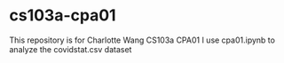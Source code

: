 # cs103a-cpa01
This repository is for Charlotte Wang CS103a CPA01 
I use cpa01.ipynb to analyze the covidstat.csv dataset
